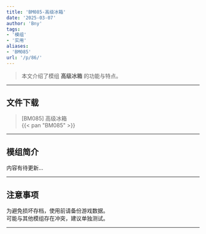 ```yaml
---
title: 'BM085-高级冰箱'
date: '2025-03-07'
author: 'Bny'
tags:
- '模组'
- '实用'
aliases:
- 'BM085'
url: '/p/86/'
---
```


> 本文介绍了模组 **高级冰箱** 的功能与特点。

---

## 文件下载

> [BM085] 高级冰箱  
{{< pan "BM085" >}}  

---

## 模组简介

>  
内容有待更新...  

---

## 注意事项

>  
为避免损坏存档，使用前请备份游戏数据。  
可能与其他模组存在冲突，建议单独测试。  

---

